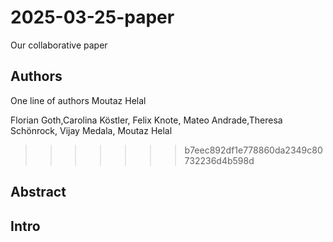 # 2025-03-25-paper
Our collaborative paper

## Authors
One line of authors
Moutaz Helal

Florian Goth,Carolina Köstler, Felix Knote, Mateo Andrade,Theresa Schönrock, Vijay Medala, Moutaz Helal
>>>>>>> b7eec892df1e778860da2349c80732236d4b598d

## Abstract

## Intro

